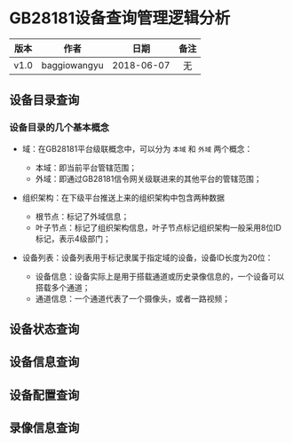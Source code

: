 # GB28181设备查询管理逻辑分析

| 版本 |     作者     | 日期 | 备注 |
|:----:|:------------:|:---:|:---:|
| v1.0 | baggiowangyu | 2018-06-07 | 无 |

## 设备目录查询

### 设备目录的几个基本概念

- 域：在GB28181平台级联概念中，可以分为 ```本域``` 和 ```外域``` 两个概念：
  - 本域：即当前平台管辖范围；
  - 外域：即通过GB28181信令网关级联进来的其他平台的管辖范围；

- 组织架构：在下级平台推送上来的组织架构中包含两种数据
  - 根节点：标记了外域信息；
  - 叶子节点：标记了组织架构信息，叶子节点标记组织架构一般采用8位ID标记，表示4级部门；

- 设备列表：设备列表用于标记隶属于指定域的设备，设备ID长度为20位：
  - 设备信息：设备实际上是用于搭载通道或历史录像信息的，一个设备可以搭载多个通道；
  - 通道信息：一个通道代表了一个摄像头，或者一路视频；

## 设备状态查询
## 设备信息查询
## 设备配置查询
## 录像信息查询
